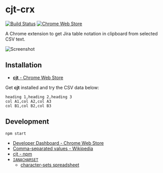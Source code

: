 # cjt-crx

[![Build Status](https://travis-ci.org/announce/cjt-crx.svg?branch=master)](https://travis-ci.org/announce/cjt-crx)
[![Chrome Web Store](https://img.shields.io/chrome-web-store/v/pagmnllnggjajagmlelanjlbompjelmd.svg)](https://chrome.google.com/webstore/detail/pagmnllnggjajagmlelanjlbompjelmd/)

A Chrome extension to get Jira table notation in clipboard from selected CSV text.

![Screenshot](https://rawgit.com/announce/cjt-crx/master/sample/screenshot.png?raw=true)

## Installation

* [**cjt** \- Chrome Web Store](https://chrome.google.com/webstore/devconsole/)

Get **cjt** installed and try the CSV data below:

```csv
heading 1,heading 2,heading 3
col A1,col A2,col A3
col B1,col B2,col B3
```

## Development

```bash
npm start
```

* [Developer Dashboard \- Chrome Web Store](https://chrome.google.com/webstore/developer/dashboard?hl=en-US&gl=JP)
* [Comma\-separated values \- Wikipedia](https://en.wikipedia.org/wiki/Comma-separated_values#Example)
* [cjt \- npm](https://www.npmjs.com/package/cjt)
* [`IANACHARSET`](https://www.iana.org/assignments/character-sets/character-sets.xhtml)
  * [character-sets spreadsheet](https://docs.google.com/spreadsheets/d/16yhgi0mTRcB62waNoMNewsHwl0msZjX1_ZIGODCz-K8/edit?usp=sharing)
